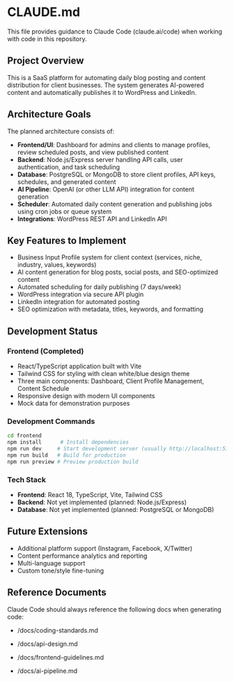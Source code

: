 # CLAUDE.md

This file provides guidance to Claude Code (claude.ai/code) when working with code in this repository.

## Project Overview

This is a SaaS platform for automating daily blog posting and content distribution for client businesses. The system generates AI-powered content and automatically publishes it to WordPress and LinkedIn.

## Architecture Goals

The planned architecture consists of:

- **Frontend/UI**: Dashboard for admins and clients to manage profiles, review scheduled posts, and view published content
- **Backend**: Node.js/Express server handling API calls, user authentication, and task scheduling
- **Database**: PostgreSQL or MongoDB to store client profiles, API keys, schedules, and generated content
- **AI Pipeline**: OpenAI (or other LLM API) integration for content generation
- **Scheduler**: Automated daily content generation and publishing jobs using cron jobs or queue system
- **Integrations**: WordPress REST API and LinkedIn API

## Key Features to Implement

- Business Input Profile system for client context (services, niche, industry, values, keywords)
- AI content generation for blog posts, social posts, and SEO-optimized content
- Automated scheduling for daily publishing (7 days/week)
- WordPress integration via secure API plugin
- LinkedIn integration for automated posting
- SEO optimization with metadata, titles, keywords, and formatting

## Development Status

### Frontend (Completed)
- React/TypeScript application built with Vite
- Tailwind CSS for styling with clean white/blue design theme
- Three main components: Dashboard, Client Profile Management, Content Schedule
- Responsive design with modern UI components
- Mock data for demonstration purposes

### Development Commands
```bash
cd frontend
npm install      # Install dependencies
npm run dev     # Start development server (usually http://localhost:5173 or 5174)
npm run build   # Build for production
npm run preview # Preview production build
```

### Tech Stack
- **Frontend**: React 18, TypeScript, Vite, Tailwind CSS
- **Backend**: Not yet implemented (planned: Node.js/Express)
- **Database**: Not yet implemented (planned: PostgreSQL or MongoDB)

## Future Extensions

- Additional platform support (Instagram, Facebook, X/Twitter)
- Content performance analytics and reporting
- Multi-language support
- Custom tone/style fine-tuning



## Reference Documents
Claude Code should always reference the following docs when generating code:
- /docs/coding-standards.md
- /docs/api-design.md

- /docs/frontend-guidelines.md
- /docs/ai-pipeline.md

